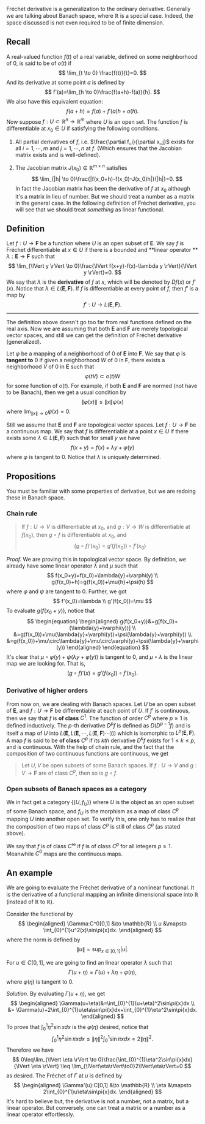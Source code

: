 Fréchet derivative is a generalization to the ordinary derivative. Generally we are talking about Banach space, where $\mathbb{R}$ is a special case. Indeed, the space discussed is not even required to be of finite dimension.

## Recall

A real-valued function $f(t)$ of a real variable, defined on some neighborhood of $0$, is said to be of $o(t)$ if
$$
\lim_{t \to 0} \frac{f(t)}{t}=0.
$$
And its derivative at some point $a$ is defined by
$$
f'(a)=\lim_{h \to 0}\frac{f(a+h)-f(a)}{h}.
$$
We also have this equivalent equation:
$$
f(a+h)=f(a)+f'(a)h+o(h).
$$
Now suppose $f:U \subset \mathbb{R}^n \to \mathbb{R}^m$ where $U$ is an open set. The function $f$ is differentiable at $x_0 \in U$ if satisfying the following conditions.

1. All partial derivatives of $f$, i.e. $\frac{\partial f_i}{\partial x_j}$ exists for all $i=1,\cdots,m$ and $j = 1,\cdots,n$ at $f$. (Which ensures that the Jacobian matrix exists and is well-defined).

2. The Jacobian matrix $J(x_0)\in\mathbb{R}^{m\times n}$ satisfies
   $$
   \lim_{|h| \to 0}\frac{|f(x_0+h)-f(x_0)-J(x_0)h|}{|h|}=0.
   $$
   In fact the Jacobian matrix has been the derivative of $f$ at $x_0$ although it's a matrix in lieu of number. But we should treat a number as a matrix in the general case. In the following definition of Fréchet derivative, you will see that we should treat *something* as linear functional.

## Definition

Let $f:U\to\mathbf{F}$ be a function where $U$ is an open subset of $\mathbf{E}$. We say $f$ is Fréchet differentiable at $x \in U$ if there is a bounded and **linear operator ** $\lambda:\mathbf{E} \to \mathbf{F}$ such that
$$
\lim_{\lVert y \rVert \to 0}\frac{\lVert f(x+y)-f(x)-\lambda y \rVert}{\lVert  y \rVert}=0.
$$
We say that $\lambda$ is the **derivative** of $f$ at $x$, which will be denoted by $Df(x)$ or $f'(x)$. Notice that $\lambda \in L(\mathbf{E},\mathbf{F})$. If $f$ is differentiable at every point of $f$, then $f'$ is a map by
$$
f':U \to L(\mathbf{E},\mathbf{F}).
$$

---

The definition above doesn't go too far from real functions defined on the real axis. Now we are assuming that both $\mathbf{E}$ and $\mathbf{F}$ are merely topological vector spaces, and still we can get the definition of Fréchet derivative (generalized).

Let $\varphi$ be a mapping of a neighborhood of $0$ of $\mathbf{E}$ into $\mathbf{F}$. We say that $\varphi$ is **tangent to** $0$ if given a neighborhood $W$ of $0$ in $\mathbf{F}$, there exists a neighborhood $V$ of $0$ in $\mathbf{E}$ such that
$$
\varphi(tV) \subset o(t)W
$$
for some function of $o(t)$. For example, if both $\mathbf{E}$ and $\mathbf{F}$ are normed (not have to be Banach), then we get a usual condition by
$$
\lVert \varphi(x) \rVert \leq \lVert x \rVert \psi(x)
$$
where $\lim_{\lVert x \rVert \to 0}\psi(x)=0$.

Still we assume that $\mathbf{E}$ and $\mathbf{F}$ are topological vector spaces. Let $f:U \to \mathbf{F}$ be a continuous map. We say that $f$ is differentiable at a point $x \in U$ if there exists some $\lambda \in L(\mathbf{E},\mathbf{F})$ such that for small $y$ we have
$$
f(x+y)=f(x)+\lambda{y}+\varphi(y)
$$
where $\varphi$ is tangent to $0$. Notice that $\lambda$ is uniquely determined.

## Propositions

You must be familiar with some properties of derivative, but we are redoing these in Banach space.

### Chain rule

> If $f: U \to V$ is differentiable at $x_0$, and $g:V \to W$ is differentiable at $f(x_0)$, then $g \circ f$ is differentiable at $x_0$, and 
> $$
> (g \circ f)'(x_0)=g'(f(x_0)) \circ f'(x_0)
> $$

*Proof.* We are proving this in topological vector space. By definition, we already have some linear operator $\lambda$ and $\mu$ such that
$$
f(x_0+y)=f(x_0)+\lambda{y}+\varphi(y) \\
g(f(x_0)+h)=g(f(x_0))+\mu{h}+\psi(h)
$$
where $\varphi$ and $\psi$ are tangent to $0$. Further, we got
$$
f'(x_0)=\lambda \\
g'(f(x_0))=\mu
$$
To evaluate $g(f(x_0+y))$, notice that
$$
\begin{equation}
\begin{aligned}
g(f(x_0+y))&=g[f(x_0)+(\lambda{y}+\varphi(y))] \\
&=g(f(x_0))+\mu(\lambda{y}+\varphi(y))+\psi(\lambda{y}+\varphi(y)) \\
&=g(f(x_0))+\mu\circ\lambda{y}+\mu\circ\varphi(y)+\psi(\lambda{y}+\varphi(y))
\end{aligned}
\end{equation}
$$
It's clear that $\mu\circ\varphi(y)+\psi(\lambda{y}+\varphi(y))$ is tangent to $0$, and $\mu\circ\lambda$ is the linear map we are looking for. That is,
$$
(g \circ f)'(x)=g'(f(x_0)) \circ f'(x_0).
$$

### Derivative of higher orders

From now on, we are dealing with Banach spaces. Let $U$ be an open subset of $\mathbf{E}$, and $f:U \to \mathbf{F}$ be differentiable at each point of $U$. If $f'$ is continuous, then we say that $f$ is **of class** $C^1$. The function of order $C^p$ where $p \geq 1$ is defined inductively. The $p$-th derivative $D^pf$ is defined as $D(D^{p-1}f)$ and is itself a map of $U$ into $L(\mathbf{E},L(\mathbf{E},\cdots,L(\mathbf{E},\mathbf{F})\cdots)))$ which is isomorphic to $L^p(\mathbf{E},\mathbf{F})$. A map $f$ is said to be **of class** $C^p$ if its $kth$ derivative $D^kf$ exists for $1 \leq k \leq p$, and is continuous. With the help of chain rule, and the fact that the composition of two continuous functions are continuous, we get

> Let $U,V$ be open subsets of some Banach spaces. If $f:U \to V$ and $g: V \to \mathbf{F}$ are of class $C^p$, then so is $g \circ f$.

### Open subsets of Banach spaces as a category

We in fact get a category $\{(U,f_U)\}$ where $U$ is the object as an open subset of some Banach space, and $f_U$ is the morphism as a map of class $C^p$ mapping $U$ into another open set. To verify this, one only has to realize that the composition of two maps of class $C^p$ is still of class $C^p$ (as stated above).

We say that $f$ is of class $C^\infty$ if $f$ is of class $C^p$ for all integers $p \geq 1$. Meanwhile $C^0$ maps are the continuous maps.

## An example

We are going to evaluate the Fréchet derivative of a nonlinear functional. It is the derivative of a functional mapping an infinite dimensional space into $\mathbb{R}$ (instead of $\mathbb{R}$ to $\mathbb{R}$).

Consider the functional by
$$
\begin{aligned}
\Gamma:C^0[0,1] &\to \mathbb{R} \\
u &\mapsto \int_{0}^{1}u^2(x)\sin\pi{x}dx.
\end{aligned}
$$
where the norm is defined by 
$$
\lVert u \rVert = \sup_{x \in [0,1]}|u|.
$$


For $u\in C[0,1]$, we are going to find an linear operator $\lambda$ such that
$$
\Gamma(u+\eta)=\Gamma(u)+\lambda{\eta}+\varphi(\eta),
$$
where $\varphi(\eta)$ is tangent to $0$.

*Solution.* By evaluating $\Gamma(u+\eta)$, we get
$$
\begin{aligned}
\Gamma(u+\eta)&=\int_{0}^{1}(u+\eta)^2\sin\pi{x}dx \\
		   &= \Gamma(u)+2\int_{0}^{1}u\eta\sin\pi{x}dx+\int_{0}^{1}\eta^2\sin\pi{x}dx.
\end{aligned}
$$
To prove that $\int_{0}^{1}\eta^2\sin{x}dx$ is the $\varphi(\eta)$ desired, notice that
$$
\int_{0}^{1}\eta^2\sin\pi{x}dx \leq \lVert\eta\rVert^2\int_{0}^{1}\sin\pi{x}dx=2\lVert \eta \rVert^2.
$$
Therefore we have
$$
0\leq\lim_{\lVert \eta \rVert \to 0}\frac{\int_{0}^{1}\eta^2\sin\pi{x}dx}{\lVert \eta \rVert} \leq \lim_{\lVert\eta\rVert\to0}2\lVert\eta\rVert=0
$$
as desired. The Fréchet of $\Gamma$ at $u$ is defined by
$$
\begin{aligned}
\Gamma'(u):C[0,1] &\to \mathbb{R} \\
			\eta &\mapsto 2\int_{0}^{1}u\eta\sin\pi{x}dx.
\end{aligned}
$$
It's hard to believe but, the derivative is not a number, not a matrix, but a linear operator. But conversely, one can treat a matrix or a number as a linear operator effortlessly.